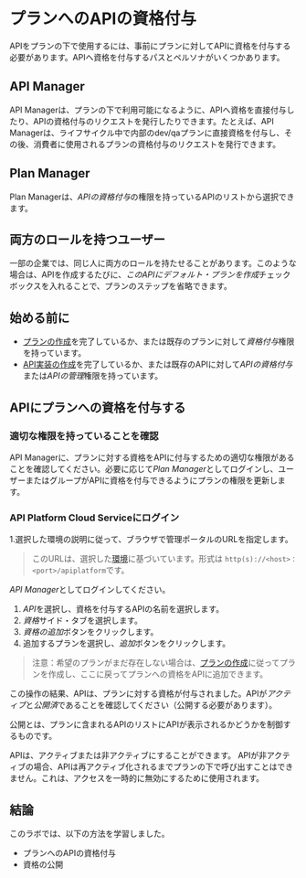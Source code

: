 # プランへのAPIの資格付与

APIをプランの下で使用するには、事前にプランに対してAPIに資格を付与する必要があります。APIへ資格を付与するパスとペルソナがいくつかあります。

## API Manager

API Managerは、プランの下で利用可能になるように、APIへ資格を直接付与したり、APIの資格付与のリクエストを発行したりできます。たとえば、API Managerは、ライフサイクル中で内部のdev/qaプランに直接資格を付与し、その後、消費者に使用されるプランの資格付与のリクエストを発行できます。

## Plan Manager

Plan Managerは、*APIの資格付与*の権限を持っているAPIのリストから選択できます。

## 両方のロールを持つユーザー

一部の企業では、同じ人に両方のロールを持たせることがあります。このような場合は、APIを作成するたびに、*このAPIにデフォルト・プランを作成*チェックボックスを入れることで、プランのステップを省略できます。

## 始める前に

- [プランの作成](../../plans/create_plan)を完了しているか、または既存のプランに対して*資格付与*権限を持っています。
- [API実装の作成](../create_api)を完了しているか、または既存のAPIに対して*APIの資格付与*または*APIの管理*権限を持っています。

## APIにプランへの資格を付与する

### 適切な権限を持っていることを確認

API Managerに、プランに対する資格をAPIに付与するための適切な権限があることを確認してください。必要に応じて*Plan Manager*としてログインし、ユーザーまたはグループがAPIに資格を付与できるようにプランの権限を更新します。

### API Platform Cloud Serviceにログイン

1.選択した環境の説明に従って、ブラウザで管理ポータルのURLを指定します。

> このURLは、選択した[環境](../../../environments/README.md)に基づいています。形式は `http(s)://<host>：<port>/apiplatform`です。

*API Manager*としてログインしてください。

1. *API*を選択し、資格を付与するAPIの名前を選択します。
1. *資格*サイド・タブを選択します。
1. *資格の追加*ボタンをクリックします。
1. 追加するプランを選択し、*追加*ボタンをクリックします。

> 注意：希望のプランがまだ存在しない場合は、[プランの作成](../../plans/create_plan)に従ってプランを作成し、ここに戻ってプランへの資格をAPIに追加できます。

この操作の結果、APIは、プランに対する資格が付与されました。APIが*アクティブ*と*公開済*であることを確認してください（公開する必要があります）。

公開とは、プランに含まれるAPIのリストにAPIが表示されるかどうかを制御するものです。

APIは、アクティブまたは非アクティブにすることができます。 APIが非アクティブの場合、APIは再アクティブ化されるまでプランの下で呼び出すことはできません。これは、アクセスを一時的に無効にするために使用されます。

## 結論

このラボでは、以下の方法を学習しました。

- プランへのAPIの資格付与
- 資格の公開
